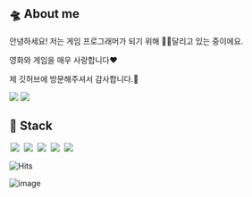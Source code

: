 ## 🛸 About me

안녕하세요! 저는 게임 프로그래머가 되기 위해 🏃‍♀️달리고 있는 중이에요. 

영화와 게임을 매우 사랑합니다❤ 

제 깃허브에 방문해주셔서 감사합니다.🥰

<img src = "https://img.shields.io/badge/%EC%A0%9C%20%EB%B8%94%EB%A1%9C%EA%B7%B8%20%EC%9E%85%EB%8B%88%EB%8B%A4!%20-%23121011.svg?&style=flat&logo=github&logoColor=white&link=https://ansohxxn.github.io/"/> 

<img src="https://img.shields.io/badge/YouTube%20-%23FF0000.svg?&style=flat&logo=YouTube&logoColor=white&link=https://ansohxxn.github.io/"/>

<br>

## 🚀 Stack

<img src = "https://img.shields.io/badge/-C-black?style=flat&logo=c%2B%2B" style="height : auto; margin-left : 2px; margin-right : 2px;"/>

<img src = "https://img.shields.io/badge/-C++-black?style=flat&logo=c%2B%2B" style="height : auto; margin-left : 2px; margin-right : 2px;"/>

<img src = "https://img.shields.io/badge/-C%23%20-black?style=flat&logo=C%20Sharp" style="height : auto; margin-left : 2px; margin-right : 2px;"/> 

<img src="https://img.shields.io/badge/unity%20-%23000000.svg?&style=flat&logo=unity&logoColor=white" style="height : auto; margin-left : 2px; margin-right : 2px;"/>

<img src="https://img.shields.io/badge/unreal%20engine%20-%23313131.svg?&style=flat&logo=unreal%20engine&logoColor=white" style="height : auto; margin-left : 2px; margin-right : 2px;"/>

<br>

<!--방문자 수, 깃허브 팔로워 수-->
![Hits](https://hits.seeyoufarm.com/api/count/incr/badge.svg?url=https%3A%2F%2Fgithub.com%2Fansohxxn&count_bg=%23FFC500&title_bg=%23555555&icon=diaspora.svg&icon_color=%23FFDD00&title=visitors&edge_flat=false)

<!--깃허브 팔로워 수-->
![image](https://img.shields.io/github/followers/ansohxxn?style=for-the-badge)
